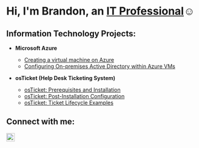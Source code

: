 <h1>Hi, I'm Brandon, an <a href="https://www.linkedin.com/in/brandon-peralta1/">IT Professional</a>☺</h1>

<h2>Information Technology Projects:</h2>

- <b>Microsoft Azure</b>
  - [Creating a virtual machine on Azure](https://github.com/bperalta88/create-virutal-machine/tree/main)
  - [Configuring On-premises Active Directory within Azure VMs](https://github.com/bperalta88/config-ad)

- <b>osTicket (Help Desk Ticketing System)</b>
  - [osTicket: Prerequisites and Installation](https://github.com/bperalta88/osticket.prereq)
  - [osTicket: Post-Installation Configuration](https://github.com/bperalta88/post-install-config)
  - [osTicket: Ticket Lifecycle Examples](https://github.com/bperalta88/ticket-lifecycle)

<h2>Connect with me:</h2>

[<img align="left" alt="Brandon | LinkedIn" width="22px" src="https://cdn.jsdelivr.net/npm/simple-icons@v3/icons/linkedin.svg" />][linkedin]

[linkedin]: https://www.linkedin.com/in/brandon-peralta1/
